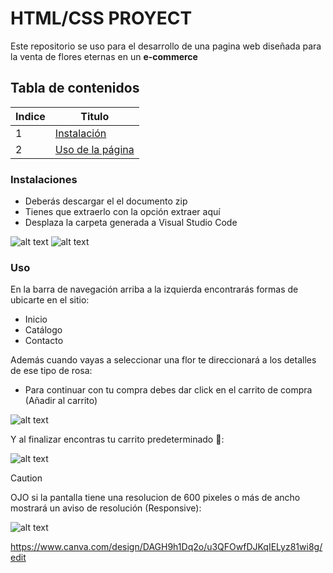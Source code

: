 # HTML/CSS PROYECT
Este repositorio se uso para el desarrollo de una pagina web diseñada para la venta de flores eternas en un **e-commerce**

## Tabla de contenidos
| Indice | Titulo  |
|--|--|
| 1 | [Instalación](#instalaciones) |
| 2 | [Uso de la página](#uso) |



### Instalaciones 
- Deberás descargar el el documento zip 
- Tienes que extraerlo con la opción extraer aquí
- Desplaza la carpeta generada a Visual Studio Code
  
![alt text](image.png)
![alt text](image-1.png)

### Uso
En la barra de navegación arriba a la izquierda encontrarás formas de ubicarte en el sitio:

- Inicio
- Catálogo
- Contacto

Además cuando vayas a seleccionar una flor te direccionará a los detalles de ese tipo de rosa:

- Para continuar con tu compra debes dar click en el carrito de compra (Añadir al carrito)

![alt text](image-3.png)

Y al finalizar encontras tu carrito predeterminado 🥳:

![alt text](image-4.png)

>[!CAUTION]
> OJO si la pantalla tiene una resolucion de 600 pixeles o más de ancho mostrará un aviso de resolución (Responsive):

![alt text](image-5.png)


https://www.canva.com/design/DAGH9h1Dq2o/u3QFOwfDJKqIELyz81wi8g/edit


